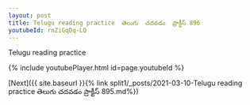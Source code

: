 ```yaml
---
layout: post
title: Telugu reading practice  తెలుగు  చదవడం  ప్రాక్టీస్ 896
youtubeId: rnZiGqDq-LQ
---
```

 
 
Telugu reading practice
 
 
 
 
 


{% include youtubePlayer.html id=page.youtubeId %}
 
[Next]({{ site.baseurl }}{% link  split1/_posts/2021-03-10-Telugu reading practice  తెలుగు  చదవడం  ప్రాక్టీస్ 895.md%})
 
